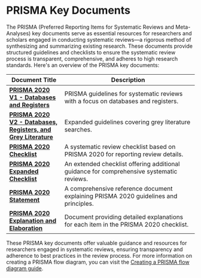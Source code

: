 # PRISMA Key Documents

The PRISMA (Preferred Reporting Items for Systematic Reviews and Meta-Analyses) key documents serve as essential resources for researchers and scholars engaged in conducting systematic reviews—a rigorous method of synthesizing and summarizing existing research. These documents provide structured guidelines and checklists to ensure the systematic review process is transparent, comprehensive, and adheres to high research standards. Here's an overview of the PRISMA key documents:

<table><thead><tr><th>Document Title</th><th width="340.3333333333333">Description</th></tr></thead><tbody><tr><td><a href="https://guides.lib.unc.edu/ld.php?content_id=61167715"><strong>PRISMA 2020 V1 - Databases and Registers</strong></a></td><td>PRISMA guidelines for systematic reviews with a focus on databases and registers.</td></tr><tr><td><a href="https://guides.lib.unc.edu/ld.php?content_id=61167765"><strong>PRISMA 2020 V2 - Databases, Registers, and Grey Literature</strong></a></td><td>Expanded guidelines covering grey literature searches.</td></tr><tr><td><a href="http://dx.doi.org/10.1136/bmj.n71"><strong>PRISMA 2020 Checklist</strong></a></td><td>A systematic review checklist based on PRISMA 2020 for reporting review details.</td></tr><tr><td><a href="https://guides.lib.unc.edu/ld.php?content_id=61167653"><strong>PRISMA 2020 Expanded Checklist</strong></a></td><td>An extended checklist offering additional guidance for comprehensive systematic reviews.</td></tr><tr><td><a href="http://dx.doi.org/10.1136/bmj.n160"><strong>PRISMA 2020 Statement</strong></a></td><td>A comprehensive reference document explaining PRISMA 2020 guidelines and principles.</td></tr><tr><td><a href="https://github.com/drshahizan/research-material/blob/main/SLR/PRISMA_2020_checklist.docx"><strong>PRISMA 2020 Explanation and Elaboration</strong></a></td><td>Document providing detailed explanations for each item in the PRISMA 2020 checklist.</td></tr></tbody></table>

These PRISMA key documents offer valuable guidance and resources for researchers engaged in systematic reviews, ensuring transparency and adherence to best practices in the review process. For more information on creating a PRISMA flow diagram, you can visit the [Creating a PRISMA flow diagram guide](https://guides.lib.unc.edu/prisma).

